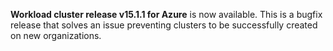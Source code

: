 **Workload cluster release v15.1.1 for Azure** is now available. This is a bugfix release that solves an issue preventing clusters to be successfully created on new organizations.
